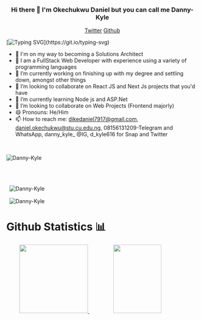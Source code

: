 <h3 align="center"> Hi there 👋 I'm Okechukwu Daniel but you can call me Danny-Kyle </h3>

<p align="center">
  <a href="https://twitter.com/d_kyle616">Twitter</a>
  <a href="https://github.com/Danny-Kyle">Github</a>
</p>

[![Typing SVG](https://readme-typing-svg.herokuapp.com?font=comfortaa&color=016EEA&size=24&width=600&lines=Welcome+to+my+github+!!!;I+am+a+Software+Engineer,;and+Aspiring+Solutions+Architect.;Nice+to+meet+you!...)](https://git.io/typing-svg)

- 🔭 I'm on my way to becoming a Solutions Architect
- 🔭 I am a FullStack Web Developer with experience using a variety of programming languages
- 🔭 I’m currently working on finishing up with my degree and settling down, amongst other things
- 👯 I’m looking to collaborate on React JS and Next Js projects that you'd have
- 🌱 I’m currently learning Node js and ASP.Net
- 👯 I’m looking to collaborate on Web Projects (Frontend majorly)
- 😄 Pronouns: He/Him
- 📫 How to reach me: dikedaniel7917@gmail.com, daniel.okechukwu@stu.cu.edu.ng, 08156131209-Telegram and WhatsApp, danny_kyle_ @IG, d_kyle616 for Snap and Twitter

<br>
<p>
  <img align="center" src="https://github-readme-streak-stats.herokuapp.com/?user=Danny-Kyle&theme=dark&background=0d1117&date_format=M%20j%5B%2C%20Y%5D" alt="Danny-Kyle" />
</p>
<br>

<br>
<p>&nbsp;
  <img align="center" src="https://github-readme-stats.vercel.app/api?username=Danny-Kyle&show_icons=true&locale=en&hide=contribs,prs&bg_color=0d1117&text_color=ffffff&repo=convoychat"
    alt="Danny-Kyle" />
</p>
<p>&nbsp;
  <img align="center" src="https://github-readme-stats.vercel.app/api/top-langs/?username=Danny-Kyle&theme=tokyonight&layout=compact"
    alt="Danny-Kyle" />
</p>

# Github Statistics 📊
<p align="center">
<a href="https://github.com/Danny-Kyle">
  <img height="180em" src="https://github-readme-stats.vercel.app/api?username=Danny-Kyle&show_icons=true&theme=github_dark&include_all_commits=true&count_private=true"/>
  <img height="180em" width="50%" src="https://github-readme-stats-eight-theta.vercel.app/api/top-langs/?username=Danny-Kyle&layout=compact&langs_count=8&theme=dark"/>
</a>
</p>
